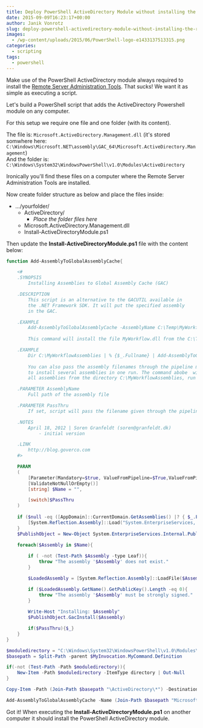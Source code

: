 ```yaml
---
title: Deploy PowerShell ActiveDirectory Module without installing the remote server tools
date: 2015-09-09T16:23:17+00:00
author: Janik Vonrotz
slug: deploy-powershell-activedirectory-module-without-installing-the-remote-server-tools
images:
  - /wp-content/uploads/2015/06/PowerShell-logo-e1433137513315.png
categories:
  - scripting
tags:
  - powershell
---
```

Make use of the PowerShell ActiveDirectory module always required to install the [Remote Server Administration Tools](http://www.microsoft.com/en-us/download/details.aspx?id=7887).
That sucks! We want it as simple as executing a script. 
<!--more-->
Let's build a PowerShell script that adds the ActiveDirectory Powershell module on any computer.

For this setup we require one file and one folder (with its content).

The file is: `Microsoft.ActiveDirectory.Management.dll` (it's stored somwhere here: `C:\Windows\Microsoft.NET\assembly\GAC_64\Microsoft.ActiveDirectory.Management`)  
And the folder is: `C:\Windows\System32\WindowsPowerShell\v1.0\Modules\ActiveDirectory` 

Ironically you'll find these files on a computer where the Remote Server Administration Tools are installed.

Now create folder structure as below and place the files inside:

* .../yourfolder/
  * ActiveDirectory/
     * *Place the folder files here*
  * Microsoft.ActiveDirectory.Management.dll
  * Install-ActiveDirectoryModule.ps1

Then update the **Install-ActiveDirectoryModule.ps1** file with the content below:

```powershell
function Add-AssemblyToGlobalAssemblyCache{

    <#
    .SYNOPSIS 
	    Installing Assemblies to Global Assembly Cache (GAC)

    .DESCRIPTION 
	    This script is an alternative to the GACUTIL available in 
	    the .NET Framework SDK. It will put the specified assembly
	    in the GAC.

    .EXAMPLE
        Add-AssemblyToGlobalAssemblyCache -AssemblyName C:\Temp\MyWorkflow.dll
    
        This command will install the file MyWorkflow.dll from the C:\Temp directory in the GAC.

    .EXAMPLE
        Dir C:\MyWorkflowAssemblies | % {$_.Fullname} | Add-AssemblyToGlobalAssemblyCache
    
        You can also pass the assembly filenames through the pipeline making it easy
        to install several assemblies in one run. The command abobe  will install 
        all assemblies from the directory C:\MyWorkflowAssemblies, run this command

    .PARAMETER AssemblyName
	    Full path of the assembly file

    .PARAMETER PassThru
        If set, script will pass the filename given through the pipeline    

    .NOTES 
	    April 18, 2012 | Soren Granfeldt (soren@granfeldt.dk) 
		    - initial version

    .LINK 
        http://blog.goverco.com
    #>

    PARAM
    (
	    [Parameter(Mandatory=$true, ValueFromPipeline=$True,ValueFromPipelineByPropertyName=$True)]
	    [ValidateNotNullOrEmpty()]
	    [string] $Name = "",

	    [switch]$PassThru
    )
 
	if ($null -eq ([AppDomain]::CurrentDomain.GetAssemblies() |? { $_.FullName -eq "System.EnterpriseServices, Version=2.0.0.0, Culture=neutral, PublicKeyToken=b03f5f7f11d50a3a" })){
		[System.Reflection.Assembly]::Load("System.EnterpriseServices, Version=2.0.0.0, Culture=neutral, PublicKeyToken=b03f5f7f11d50a3a") | Out-Null
	}
	$PublishObject = New-Object System.EnterpriseServices.Internal.Publish
           
	foreach($Assembly in $Name){

        if ( -not (Test-Path $Assembly -type Leaf)){
            throw "The assembly '$Assembly' does not exist."
        }

        $LoadedAssembly = [System.Reflection.Assembly]::LoadFile($Assembly)

        if ($LoadedAssembly.GetName().GetPublicKey().Length -eq 0){
            throw "The assembly '$Assembly' must be strongly signed."
        }
          
        Write-Host "Installing: $Assembly"
        $PublishObject.GacInstall($Assembly)

        if($PassThru){$_}
    }
}

$moduledirectory = "C:\Windows\System32\WindowsPowerShell\v1.0\Modules\ActiveDirectory"
$basepath = Split-Path -parent $MyInvocation.MyCommand.Definition

if(-not (Test-Path -Path $moduledirectory)){
    New-Item -Path $moduledirectory -ItemType directory | Out-Null
}

Copy-Item -Path (Join-Path $basepath "\ActiveDirectory\*") -Destination $moduledirectory -Recurse -Force

Add-AssemblyToGlobalAssemblyCache -Name (Join-Path $basepath "Microsoft.ActiveDirectory.Management.dll")
```

Got it! When executing the **Install-ActiveDirectoryModule.ps1** on another computer it should install the PowerShell ActiveDirectory module.